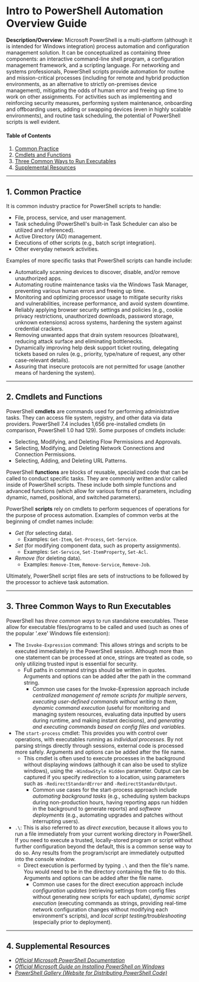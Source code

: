 # Intro to PowerShell Automation Overview Guide

**Description/Overview:** Microsoft PowerShell is a multi-platform (although it is intended for Windows integration) process automation and configuration management solution. It can be conceptualized as containing three components: an interactive command-line shell program, a configuration management framework, and a scripting language. For networking and systems professionals, PowerShell scripts provide automation for routine and mission-critical processes (including for remote and hybrid production environments, as an alternative to strictly on-premises device management), mitigating the odds of human error and freeing up time to work on other assignments. For activities such as implementing and reinforcing security measures, performing system maintenance, onboarding and offboarding users, adding or swapping devices (even in highly scalable environments), and routine task scheduling, the potential of PowerShell scripts is well evident.

#### Table of Contents

1. [Common Practice](#common)
2. [Cmdlets and Functions](#cmdlets)
3. [Three Common Ways to Run Executables](#executables)
4. [Supplemental Resources](#supplemental)

<hr />

## <a name="common">1. Common Practice</a>

It is common industry practice for PowerShell scripts to handle:

* File, process, service, and user management. 
* Task scheduling (PowerShell's built-in Task Scheduler can also be utilized and referenced). 
* Active Directory (AD) management.
* Executions of other scripts (e.g., batch script integration).
* Other everyday network activities.

Examples of more specific tasks that PowerShell scripts can handle include:

* Automatically scanning devices to discover, disable, and/or remove unauthorized apps.
* Automating routine maintenance tasks via the Windows Task Manager, preventing various human errors and freeing up time.
* Monitoring and optimizing processor usage to mitigate security risks and vulnerabilities, increase performance, and avoid system downtime.
* Reliably applying browser security settings and policies (e.g., cookie privacy restrictions, unauthorized downloads, password storage, unknown extensions) across systems, hardening the system against credential crackers.
* Removing unwanted apps that drain system resources (bloatware), reducing attack surface and eliminating bottlenecks.
* Dynamically improving help desk support ticket routing, delegating tickets based on rules (e.g., priority, type/nature of request, any other case-relevant details).
* Assuring that insecure protocols are not permitted for usage (another means of hardening the system).
  
<hr />

## <a name="cmdlets">2. Cmdlets and Functions</a>

PowerShell **cmdlets** are commands used for performing administrative tasks. They can access file system, registry, and other data via data providers. PowerShell 7.4 includes 1,656 pre-installed cmdlets (in comparison, PowerShell 1.0 had 129). Some purposes of cmdlets include:

* Selecting, Modifying, and Deleting Flow Permissions and Approvals.
* Selecting, Modifying, and Deleting Network Connections and Connection Permissions.
* Selecting, Adding, and Deleting URL Patterns.

PowerShell **functions** are blocks of reusable, specialized code that can be called to conduct specific tasks. They are commonly written and/or called inside of PowerShell scripts. These include both simple functions and advanced functions (which allow for various forms of parameters, including dynamic, named, positional, and switched parameters).

PowerShell **scripts** rely on cmdlets to perform sequences of operations for the purpose of process automation. Examples of common verbs at the beginning of cmdlet names include:

* *Get* (for selecting data).
  + Examples: `Get-Item`, `Get-Process`, `Get-Service`.
* *Set* (for modifying component data, such as property assignments).
  + Examples: `Set-Service`, `Set-ItemProperty`, `Set-Acl`. 
* *Remove* (for deleting data).
  + Examples: `Remove-Item`, `Remove-Service`, `Remove-Job`.

Ultimately, PowerShell script files are sets of instructions to be followed by the processor to achieve task automation.

<hr />

## <a name="executables">3. Three Common Ways to Run Executables</a>

PowerShell has *three common ways* to run standalone executables. These allow for executable files/programs to be called and used (such as ones of the popular '.exe' Windows file extension):

* The `Invoke-Expression` command: This allows strings and scripts to be executed immediately in the PowerShell session. Although more than one statement can be processed at once, strings are treated as code, so only utilizing trusted input is essential for security.
  + Full paths in command strings should be written in quotes. Arguments and options can be added after the path in the command string.
    - Common use cases for the Invoke-Expression approach include *centralized management of remote scripts for multiple servers*, *executing user-defined commands without writing to them*, *dynamic command execution* (useful for monitoring and managing system resources, evaluating data inputted by users during runtime, and making instant decisions), and *generating and executing commands based on config files and variables*.
* The `start-process` cmdlet: This provides you with control over operations, with executables running as *individual processes*. By not parsing strings directly through sessions, external code is processed more safely. Arguments and options can be added after the file name.
  + This cmdlet is often used to execute processes in the background without displaying windows (although it can also be used to stylize windows), using the `-WindowStyle Hidden` parameter. Output can be captured if you specify redirection to a location, using parameters such as `-RedirectStandardError` and `-RedirectStandardOutput`.
    - Common use cases for the start-process approach include *automating background tasks* (e.g., scheduling system backups during non-production hours, having reporting apps run hidden in the background to generate reports) and *software deployments* (e.g., automating upgrades and patches without interrupting users).
* `.\`: This is also referred to as *direct execution*, because it allows you to run a file immediately from your current working directory in PowerShell. If you need to execute a trusted, locally-stored program or script without further configuration beyond the default, this is a common sense way to do so. Any results from the program/script are immediately outputted into the console window.
  + Direct execution is performed by typing `.\` and then the file's name. You would need to be in the directory containing the file to do this. Arguments and options can be added after the file name.
    - Common use cases for the direct execution approach include *configuration updates* (retrieving settings from config files without generating new scripts for each update), *dynamic script execution* (executing commands as strings, providing real-time network configuration changes without modifying each environment's scripts), and *local script testing/troubleshooting* (especially prior to deployment).

<hr />

## <a name="supplemental">4. Supplemental Resources</a>

* *[Official Microsoft PowerShell Documentation](https://learn.microsoft.com/en-us/powershell/)*
* *[Official Microsoft Guide on Installing PowerShell on Windows](https://learn.microsoft.com/en-us/powershell/scripting/install/installing-powershell-on-windows?view=powershell-7.5)*
* *[PowerShell Gallery (Website for Distributing PowerShell Code)](https://www.powershellgallery.com/)*
